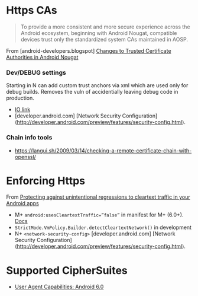 # Https CAs

> To provide a more consistent and more secure experience across the Android ecosystem, beginning with Android Nougat, compatible devices trust only the standardized system CAs maintained in AOSP. 

From [android-developers.blogspot] [Changes to Trusted Certificate Authorities in Android Nougat](http://android-developers.blogspot.co.uk/2016/07/changes-to-trusted-certificate.html)

### Dev/DEBUG settings

Starting in N can add custom trust anchors via xml which are used only for debug builds. Removes the vuln of accidentially leaving debug code in production. 

- [IO link](https://youtu.be/XZzLjllizYs?t=1405)
- [developer.android.com] [Network Security Configuration] (http://developer.android.com/preview/features/security-config.html).

### Chain info tools

- https://langui.sh/2009/03/14/checking-a-remote-certificate-chain-with-openssl/

# Enforcing Https

From [Protecting against unintentional regressions to cleartext traffic in your Android apps](https://security.googleblog.com/2016/04/protecting-against-unintentional.html)

- M+ `android:usesCleartextTraffic=”false”` in manifest for M+ (6.0+). [Docs](https://developer.android.com/guide/topics/manifest/application-element.html#usesCleartextTraffic)
- `StrictMode.VmPolicy.Builder.detectCleartextNetwork()` in development
- N+ `<network-security-config>` [developer.android.com] [Network Security Configuration] (http://developer.android.com/preview/features/security-config.html).

# Supported CipherSuites

- [User Agent Capabilities: Android 6.0](https://www.ssllabs.com/ssltest/viewClient.html?name=Android&version=6.0&key=129)

